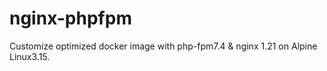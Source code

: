 # nginx-phpfpm
Customize optimized docker image with php-fpm7.4 &amp; nginx 1.21 on Alpine Linux3.15.
